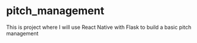 # pitch_management
This is project where I will use React Native with Flask to build a basic pitch management
